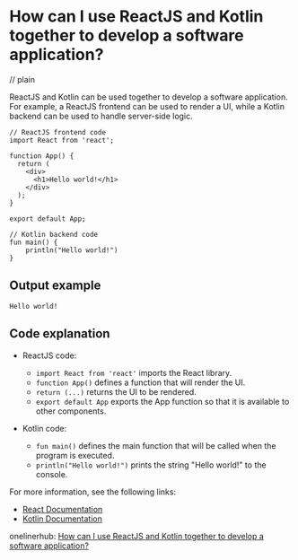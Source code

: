 # How can I use ReactJS and Kotlin together to develop a software application?
// plain

ReactJS and Kotlin can be used together to develop a software application. For example, a ReactJS frontend can be used to render a UI, while a Kotlin backend can be used to handle server-side logic.

```
// ReactJS frontend code
import React from 'react';

function App() {
  return (
    <div>
      <h1>Hello world!</h1>
    </div>
  );
}

export default App;

// Kotlin backend code
fun main() {
    println("Hello world!")
}
```

## Output example

```
Hello world!
```

## Code explanation


- ReactJS code:
  - `import React from 'react'` imports the React library.
  - `function App()` defines a function that will render the UI.
  - `return (...)` returns the UI to be rendered.
  - `export default App` exports the App function so that it is available to other components.

- Kotlin code:
  - `fun main()` defines the main function that will be called when the program is executed.
  - `println("Hello world!")` prints the string "Hello world!" to the console.

For more information, see the following links:
- [React Documentation](https://reactjs.org/docs/getting-started.html)
- [Kotlin Documentation](https://kotlinlang.org/docs/reference/)

onelinerhub: [How can I use ReactJS and Kotlin together to develop a software application?](https://onelinerhub.com/reactjs/how-can-i-use-reactjs-and-kotlin-together-to-develop-a-software-application)